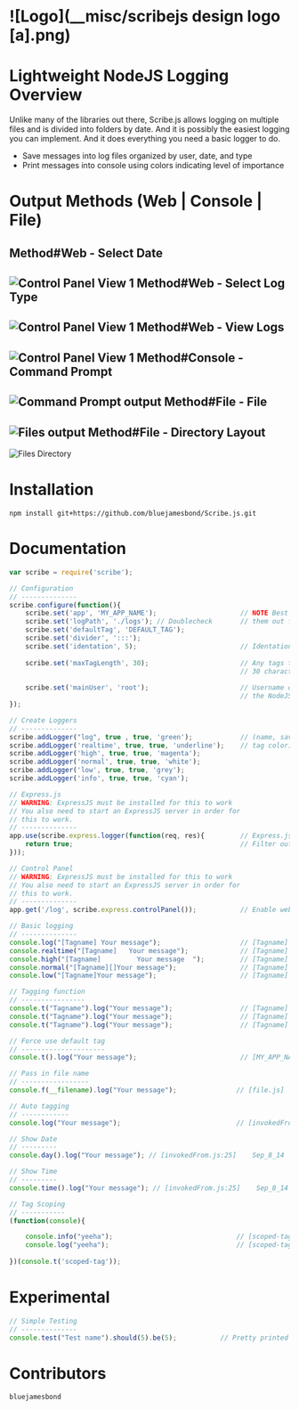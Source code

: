 ![Logo](__misc/scribejs design logo [a].png)
=======
**Lightweight NodeJS Logging**
Overview
=======
Unlike many of the libraries out there, Scribe.js allows logging on multiple files and is divided into folders by date. And it is possibly the easiest logging you can implement. And it does everything you need a basic logger to do.
- Save messages into log files organized by user, date, and type
- Print messages into console using colors indicating level of importance

Output Methods (Web | Console | File)
=======
Method#Web - Select Date
---
![Control Panel View 1](http://i.imgur.com/sXyDc09.png)
Method#Web - Select Log Type
---
![Control Panel View 1](http://i.imgur.com/NgCa8tR.png)
Method#Web - View Logs
---
![Control Panel View 1](http://i.imgur.com/ULkKn1X.png)
Method#Console - Command Prompt
---
![Command Prompt output](https://raw.github.com/bluejamesbond/Scribe.js/master/__misc/scribejs%20sample%20cmd%20%5Ba%5D.PNG)
Method#File - File
---
![Files output](https://raw.github.com/bluejamesbond/Scribe.js/master/__misc/scribejs%20sample%20file%20%5Ba%5D.PNG)
Method#File - Directory Layout
---
![Files Directory](https://raw.github.com/bluejamesbond/Scribe.js/master/__misc/scribejs%20sample%20directory%20%5Ba%5D.PNG)

Installation
=======
```
npm install git+https://github.com/bluejamesbond/Scribe.js.git
```
Documentation
=======
```js
var scribe = require('scribe');     

// Configuration
// --------------
scribe.configure(function(){
    scribe.set('app', 'MY_APP_NAME');                     // NOTE Best way learn about these settings is
    scribe.set('logPath', './logs'); // Doublecheck       // them out for yourself.
    scribe.set('defaultTag', 'DEFAULT_TAG');
    scribe.set('divider', ':::');
    scribe.set('identation', 5);                          // Identation before console messages
    
    scribe.set('maxTagLength', 30);                       // Any tags that have a length greather than
                                                          // 30 characters will be ignored
    
    scribe.set('mainUser', 'root');                       // Username of the account which is running
                                                          // the NodeJS server
});

// Create Loggers
// --------------
scribe.addLogger("log", true , true, 'green');            // (name, save to file, print to console,
scribe.addLogger('realtime', true, true, 'underline');    // tag color)
scribe.addLogger('high', true, true, 'magenta');
scribe.addLogger('normal', true, true, 'white');
scribe.addLogger('low', true, true, 'grey');
scribe.addLogger('info', true, true, 'cyan');

// Express.js
// WARNING: ExpressJS must be installed for this to work
// You also need to start an ExpressJS server in order for
// this to work.
// --------------
app.use(scribe.express.logger(function(req, res){         // Express.js access log
    return true;                                          // Filter out any Express messages
}));

// Control Panel
// WARNING: ExpressJS must be installed for this to work
// You also need to start an ExpressJS server in order for
// this to work.
// --------------
app.get('/log', scribe.express.controlPanel());           // Enable web control panel

// Basic logging
// --------------
console.log("[Tagname] Your message");                    // [Tagname]             Your message  
console.realtime("[Tagname]   Your message");             // [Tagname]             Your message
console.high("[Tagname]         Your message  ");         // [Tagname]             Your message
console.normal("[Tagname][]Your message");                // [Tagname]             []Your message
console.low("[Tagname]Your message");                     // [Tagname]             Your message

// Tagging function
// ----------------
console.t("Tagname").log("Your message");                 // [Tagname]             Your message
console.t("Tagname").log("Your message");                 // [Tagname]             Your message
console.t("Tagname").log("Your message");                 // [Tagname]             Your message

// Force use default tag
// ---------------------
console.t().log("Your message");                          // [MY_APP_NAME]         Your message

// Pass in file name
// -----------------
console.f(__filename).log("Your message");               // [file.js]              Your message

// Auto tagging
// ------------
console.log("Your message");                             // [invokedFrom.js:25]    Your message

// Show Date
// ---------
console.day().log("Your message"); // [invokedFrom.js:25]    Sep_8_14  Your message

// Show Time
// ---------
console.time().log("Your message"); // [invokedFrom.js:25]    Sep_8_14 12:02:35 PM  Your message

// Tag Scoping
// -----------
(function(console){

    console.info("yeeha");                               // [scoped-tag]           yeeha
    console.log("yeeha");                                // [scoped-tag]           yeeha
    
})(console.t('scoped-tag'));

```
Experimental
=======
```js
// Simple Testing
// --------------
console.test("Test name").should(5).be(5);           // Pretty printed test results    
```
Contributors
=======
```
bluejamesbond
```
